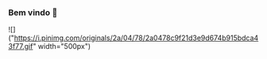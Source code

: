 ### Bem vindo 🖤


![]("https://i.pinimg.com/originals/2a/04/78/2a0478c9f21d3e9d674b915bdca43f77.gif" width="500px")


